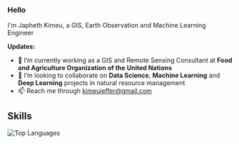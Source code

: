 ### Hello

I'm Japheth Kimeu, a GIS, Earth Observation and Machine Learning Engineer

**Updates:**

- 🔭 I’m currently working as a GIS and Remote Sensing Consultant at **Food and Agriculture Organization of the United Nations**
- 👯 I’m looking to collaborate on **Data Science**, **Machine Learning** and **Deep Learning** projects in natural resource management
- 📫 Reach me through kimeujeffer@gmail.com

## **Skills**

![Top Languages](https://github-readme-stats.vercel.app/api/top-langs/?username=japhethkimeu&theme=radical)

<!--
**Kimeu-Jeff/Kimeu-Jeff** is a ✨ _special_ ✨ repository because its `README.md` (this file) appears on your GitHub profile.

Here are some ideas to get you started:

- 🔭 I’m currently working on ...
- 🌱 I’m currently learning ...
- 👯 I’m looking to collaborate on ...
- 🤔 I’m looking for help with ...
- 💬 Ask me about ...
- 📫 How to reach me: ...
- 😄 Pronouns: ...
- ⚡ Fun fact: ...
-->
